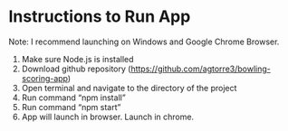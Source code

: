 # Instructions to Run App

Note: I recommend launching on Windows and Google Chrome Browser.

1.	Make sure Node.js is installed
2.	Download github repository (https://github.com/agtorre3/bowling-scoring-app)
3.	Open terminal and navigate to the directory of the project
4.	Run command “npm install”
5.	Run command “npm start”
6.	App will launch in browser. Launch in chrome.

